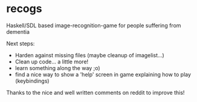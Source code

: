 recogs
======

Haskell/SDL based image-recognition-game for people suffering from dementia

Next steps:
  - Harden against missing files (maybe cleanup of imagelist...)
  - Clean up code... a little more!
  - learn something along the way ;o)
  - find a nice way to show a 'help' screen in game
    explaining how to play (keybindings)

Thanks to the nice and well written comments on reddit to improve this!
